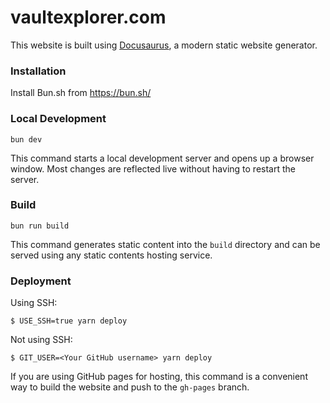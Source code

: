 # vaultexplorer.com

This website is built using [Docusaurus](https://docusaurus.io/), a modern static website generator.

### Installation

Install Bun.sh from https://bun.sh/

### Local Development

```
bun dev
```

This command starts a local development server and opens up a browser window. Most changes are reflected live without having to restart the server.

### Build

```
bun run build
```

This command generates static content into the `build` directory and can be served using any static contents hosting service.

### Deployment

Using SSH:

```
$ USE_SSH=true yarn deploy
```

Not using SSH:

```
$ GIT_USER=<Your GitHub username> yarn deploy
```

If you are using GitHub pages for hosting, this command is a convenient way to build the website and push to the `gh-pages` branch.
